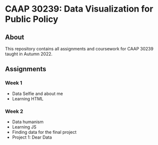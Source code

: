 # CAAP 30239: Data Visualization for Public Policy

## About
This repository contains all assignments and coursework for CAAP 30239 taught in Autumn 2022.


## Assignments
### Week 1
- Data Selfie and about me
- Learning HTML

### Week 2
- Data humanism
- Learning JS
- Finding data for the final project
- Project 1: Dear Data

